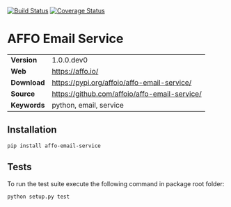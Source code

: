 [![Build Status](https://travis-ci.org/adalekin/affo-email-service.svg?branch=master)](https://travis-ci.org/adalekin/affo-email-service) [![Coverage Status](https://coveralls.io/repos/github/adalekin/affo-email-service/badge.svg?branch=master)](https://coveralls.io/github/adalekin/affo-email-service?branch=master)

AFFO Email Service
==================

|              |                                               |
|--------------|-----------------------------------------------|
| **Version**  | 1.0.0.dev0                                         |
| **Web**      | https://affo.io/                              |
| **Download** | https://pypi.org/affoio/affo-email-service/   |
| **Source**   | https://github.com/affoio/affo-email-service/ |
| **Keywords** | python, email, service                        |

Installation
------------

```
pip install affo-email-service
```

Tests
-----

To run the test suite execute the following command in package root folder:

```
python setup.py test
```
